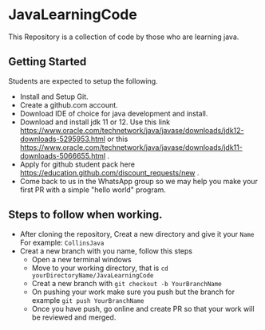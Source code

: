 # JavaLearningCode
This Repository is a collection of code by those who are learning java.

## Getting Started
Students are expected to setup the following.
- Install and Setup Git.
- Create a github.com account.
- Download IDE of choice for java development and install.
- Download and install jdk 11 or 12. Use this link https://www.oracle.com/technetwork/java/javase/downloads/jdk12-downloads-5295953.html
  or this https://www.oracle.com/technetwork/java/javase/downloads/jdk11-downloads-5066655.html .
- Apply for github student pack here https://education.github.com/discount_requests/new .
- Come back to us in the WhatsApp group so we may help you make your first PR with a simple "hello world" program.

## Steps to follow when working.
- After cloning the repository, Creat a new directory and give it your `Name` For example: `CollinsJava`
- Creat a new branch with you name, follow this steps
  * Open a new terminal windows 
  * Move to your working directory, that is `cd yourDirectoryName/JavaLearningCode` 
  * Creat a new branch with `git checkout -b YourBranchName`
  * On pushing your work make sure you push but the branch for example `git push YourBranchName`
  * Once you have push, go online and create PR so that your work will be reviewed and merged.